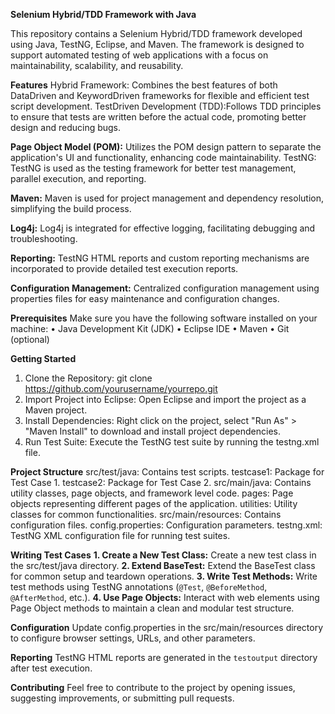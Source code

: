 
**Selenium Hybrid/TDD Framework with Java**

This repository contains a Selenium Hybrid/TDD framework developed using Java, TestNG, Eclipse, and Maven. The framework is designed to support automated testing of web applications with a focus on maintainability, scalability, and reusability.

**Features**
Hybrid Framework: Combines the best features of both DataDriven and KeywordDriven frameworks for flexible and efficient test script development. TestDriven Development (TDD):Follows TDD principles to ensure that tests are written before the actual code, promoting better design and reducing bugs.

**Page Object Model (POM):** Utilizes the POM design pattern to separate the application's UI and functionality, enhancing code maintainability.
TestNG: TestNG is used as the testing framework for better test management, parallel execution, and reporting.

**Maven:** Maven is used for project management and dependency resolution, simplifying the build process.

**Log4j:** Log4j is integrated for effective logging, facilitating debugging and troubleshooting.

**Reporting:** TestNG HTML reports and custom reporting mechanisms are incorporated to provide detailed test execution reports.

**Configuration Management:** Centralized configuration management using properties files for easy maintenance and configuration changes.

**Prerequisites**
Make sure you have the following software installed on your machine:
•	Java Development Kit (JDK)
•	Eclipse IDE
•	Maven
•	Git (optional)

**Getting Started**
1. Clone the Repository:
   git clone https://github.com/yourusername/yourrepo.git
2. Import Project into Eclipse:
    Open Eclipse and import the project as a Maven project.
3. Install Dependencies:
    Right click on the project, select "Run As" > "Maven Install" to download and install project dependencies.
4. Run Test Suite:
    Execute the TestNG test suite by running the testng.xml file.

**Project Structure**
src/test/java: Contains test scripts.
testcase1: Package for Test Case 1.
testcase2: Package for Test Case 2.
src/main/java: Contains utility classes, page objects, and framework level code.
pages: Page objects representing different pages of the application.
utilities: Utility classes for common functionalities.
src/main/resources: Contains configuration files.
config.properties: Configuration parameters.
testng.xml: TestNG XML configuration file for running test suites.

**Writing Test Cases**
**1. Create a New Test Class:**
    Create a new test class in the src/test/java directory.
**2. Extend BaseTest:**
    Extend the BaseTest class for common setup and teardown operations.
**3. Write Test Methods:**
    Write test methods using TestNG annotations (`@Test`, `@BeforeMethod`, `@AfterMethod`, etc.).
**4. Use Page Objects:**
    Interact with web elements using Page Object methods to maintain a clean and modular test structure.

**Configuration**
 Update config.properties in the src/main/resources directory to configure browser settings, URLs, and other parameters.
 
**Reporting**
TestNG HTML reports are generated in the `testoutput` directory after test execution.

**Contributing**
Feel free to contribute to the project by opening issues, suggesting improvements, or submitting pull requests.


